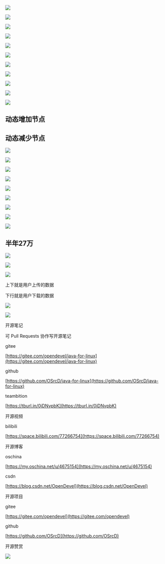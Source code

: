 

![](https://tcs.teambition.net/storage/31215f1c22b3e514264132bb4e3182ce9257?Signature=eyJhbGciOiJIUzI1NiIsInR5cCI6IkpXVCJ9.eyJBcHBJRCI6IjU5Mzc3MGZmODM5NjMyMDAyZTAzNThmMSIsIl9hcHBJZCI6IjU5Mzc3MGZmODM5NjMyMDAyZTAzNThmMSIsIl9vcmdhbml6YXRpb25JZCI6IiIsImV4cCI6MTYxMDg5NTE4MCwiaWF0IjoxNjEwMjkwMzgwLCJyZXNvdXJjZSI6Ii9zdG9yYWdlLzMxMjE1ZjFjMjJiM2U1MTQyNjQxMzJiYjRlMzE4MmNlOTI1NyJ9.F4foki0vgkfWfF1hb2MSJ5WPkOK6vBSFtgVRmXpVXGc&download=image.png "")

![](https://tcs.teambition.net/storage/3121f20c92ef586ae10084b8b6d84b86ef65?Signature=eyJhbGciOiJIUzI1NiIsInR5cCI6IkpXVCJ9.eyJBcHBJRCI6IjU5Mzc3MGZmODM5NjMyMDAyZTAzNThmMSIsIl9hcHBJZCI6IjU5Mzc3MGZmODM5NjMyMDAyZTAzNThmMSIsIl9vcmdhbml6YXRpb25JZCI6IiIsImV4cCI6MTYxMDg5NTE4MCwiaWF0IjoxNjEwMjkwMzgwLCJyZXNvdXJjZSI6Ii9zdG9yYWdlLzMxMjFmMjBjOTJlZjU4NmFlMTAwODRiOGI2ZDg0Yjg2ZWY2NSJ9.MYGva6V_dr242KabkS65xh741SATVM4-XjLCq6WRfm8&download=image.png "")

![](https://tcs.teambition.net/storage/3121d63e6e4fbcf8bdd6f7a93af309c4032a?Signature=eyJhbGciOiJIUzI1NiIsInR5cCI6IkpXVCJ9.eyJBcHBJRCI6IjU5Mzc3MGZmODM5NjMyMDAyZTAzNThmMSIsIl9hcHBJZCI6IjU5Mzc3MGZmODM5NjMyMDAyZTAzNThmMSIsIl9vcmdhbml6YXRpb25JZCI6IiIsImV4cCI6MTYxMDg5NTE4MCwiaWF0IjoxNjEwMjkwMzgwLCJyZXNvdXJjZSI6Ii9zdG9yYWdlLzMxMjFkNjNlNmU0ZmJjZjhiZGQ2ZjdhOTNhZjMwOWM0MDMyYSJ9.x8O7BoOJGA9K_29axIm4vnt2dayJHoMPr5ZMaabcV24&download=image.png "")

![](https://tcs.teambition.net/storage/3121636b604e1e6556d0d0f1df9a22dccf5d?Signature=eyJhbGciOiJIUzI1NiIsInR5cCI6IkpXVCJ9.eyJBcHBJRCI6IjU5Mzc3MGZmODM5NjMyMDAyZTAzNThmMSIsIl9hcHBJZCI6IjU5Mzc3MGZmODM5NjMyMDAyZTAzNThmMSIsIl9vcmdhbml6YXRpb25JZCI6IiIsImV4cCI6MTYxMDg5NTE4MCwiaWF0IjoxNjEwMjkwMzgwLCJyZXNvdXJjZSI6Ii9zdG9yYWdlLzMxMjE2MzZiNjA0ZTFlNjU1NmQwZDBmMWRmOWEyMmRjY2Y1ZCJ9.kPsFi5XDxl-g3UWlX4AYpll9U_B2j2Ttm03G3Kqr6Sk&download=image.png "")

![](https://tcs.teambition.net/storage/31217bae99509daec432fe05010aeb6e79d0?Signature=eyJhbGciOiJIUzI1NiIsInR5cCI6IkpXVCJ9.eyJBcHBJRCI6IjU5Mzc3MGZmODM5NjMyMDAyZTAzNThmMSIsIl9hcHBJZCI6IjU5Mzc3MGZmODM5NjMyMDAyZTAzNThmMSIsIl9vcmdhbml6YXRpb25JZCI6IiIsImV4cCI6MTYxMDg5NTE4MCwiaWF0IjoxNjEwMjkwMzgwLCJyZXNvdXJjZSI6Ii9zdG9yYWdlLzMxMjE3YmFlOTk1MDlkYWVjNDMyZmUwNTAxMGFlYjZlNzlkMCJ9._J0nXiLkso5Maqo4zvVVG8Fj8mbF7LFSwQOHuu3Yem8&download=image.png "")

![](https://tcs.teambition.net/storage/312181211263fab5c15fb3264868d83a1fb0?Signature=eyJhbGciOiJIUzI1NiIsInR5cCI6IkpXVCJ9.eyJBcHBJRCI6IjU5Mzc3MGZmODM5NjMyMDAyZTAzNThmMSIsIl9hcHBJZCI6IjU5Mzc3MGZmODM5NjMyMDAyZTAzNThmMSIsIl9vcmdhbml6YXRpb25JZCI6IiIsImV4cCI6MTYxMDg5NTE4MCwiaWF0IjoxNjEwMjkwMzgwLCJyZXNvdXJjZSI6Ii9zdG9yYWdlLzMxMjE4MTIxMTI2M2ZhYjVjMTVmYjMyNjQ4NjhkODNhMWZiMCJ9.OWn2DmDZNRe1b5HbHdX2ngYhT8UGSS8-vjrpgCuKOyI&download=image.png "")

![](https://tcs.teambition.net/storage/3121a92acc1f905a123a7319cc6bea55483f?Signature=eyJhbGciOiJIUzI1NiIsInR5cCI6IkpXVCJ9.eyJBcHBJRCI6IjU5Mzc3MGZmODM5NjMyMDAyZTAzNThmMSIsIl9hcHBJZCI6IjU5Mzc3MGZmODM5NjMyMDAyZTAzNThmMSIsIl9vcmdhbml6YXRpb25JZCI6IiIsImV4cCI6MTYxMDg5NTE4MCwiaWF0IjoxNjEwMjkwMzgwLCJyZXNvdXJjZSI6Ii9zdG9yYWdlLzMxMjFhOTJhY2MxZjkwNWExMjNhNzMxOWNjNmJlYTU1NDgzZiJ9.3Ez6Qrsdj7oqeqIYhie3LUoEXQtHHTB5dPMmpLgm3P8&download=image.png "")

![](https://tcs.teambition.net/storage/3121e173854e303f589b02122c96e138809f?Signature=eyJhbGciOiJIUzI1NiIsInR5cCI6IkpXVCJ9.eyJBcHBJRCI6IjU5Mzc3MGZmODM5NjMyMDAyZTAzNThmMSIsIl9hcHBJZCI6IjU5Mzc3MGZmODM5NjMyMDAyZTAzNThmMSIsIl9vcmdhbml6YXRpb25JZCI6IiIsImV4cCI6MTYxMDg5NTE4MCwiaWF0IjoxNjEwMjkwMzgwLCJyZXNvdXJjZSI6Ii9zdG9yYWdlLzMxMjFlMTczODU0ZTMwM2Y1ODliMDIxMjJjOTZlMTM4ODA5ZiJ9.A9NYk6pifOrH8hNJ-TjcPLgrYDu6weo1_PSIylLRObw&download=image.png "")

![](https://tcs.teambition.net/storage/31214953e1a294b81c9b5b3e22867b68594d?Signature=eyJhbGciOiJIUzI1NiIsInR5cCI6IkpXVCJ9.eyJBcHBJRCI6IjU5Mzc3MGZmODM5NjMyMDAyZTAzNThmMSIsIl9hcHBJZCI6IjU5Mzc3MGZmODM5NjMyMDAyZTAzNThmMSIsIl9vcmdhbml6YXRpb25JZCI6IiIsImV4cCI6MTYxMDg5NTE4MCwiaWF0IjoxNjEwMjkwMzgwLCJyZXNvdXJjZSI6Ii9zdG9yYWdlLzMxMjE0OTUzZTFhMjk0YjgxYzliNWIzZTIyODY3YjY4NTk0ZCJ9.AaPkLeMRoOjrxjvFAi3QgZs_45wGqBkM1kD62cBPbXg&download=image.png "")

![](https://tcs.teambition.net/storage/31213086cc0492f5f37acdc2ec42dd5f7bce?Signature=eyJhbGciOiJIUzI1NiIsInR5cCI6IkpXVCJ9.eyJBcHBJRCI6IjU5Mzc3MGZmODM5NjMyMDAyZTAzNThmMSIsIl9hcHBJZCI6IjU5Mzc3MGZmODM5NjMyMDAyZTAzNThmMSIsIl9vcmdhbml6YXRpb25JZCI6IiIsImV4cCI6MTYxMDg5NTE4MCwiaWF0IjoxNjEwMjkwMzgwLCJyZXNvdXJjZSI6Ii9zdG9yYWdlLzMxMjEzMDg2Y2MwNDkyZjVmMzdhY2RjMmVjNDJkZDVmN2JjZSJ9.L5WPyO96tW1UgsxhEWwcBlZyjOTaBLeGmc07yQ7VLOE&download=image.png "")

![](https://tcs.teambition.net/storage/3121d7a6ef34c958b0edf1e9ff8788f5a8f1?Signature=eyJhbGciOiJIUzI1NiIsInR5cCI6IkpXVCJ9.eyJBcHBJRCI6IjU5Mzc3MGZmODM5NjMyMDAyZTAzNThmMSIsIl9hcHBJZCI6IjU5Mzc3MGZmODM5NjMyMDAyZTAzNThmMSIsIl9vcmdhbml6YXRpb25JZCI6IiIsImV4cCI6MTYxMDg5NTE4MCwiaWF0IjoxNjEwMjkwMzgwLCJyZXNvdXJjZSI6Ii9zdG9yYWdlLzMxMjFkN2E2ZWYzNGM5NThiMGVkZjFlOWZmODc4OGY1YThmMSJ9.c5zGYTeuz8S5f4m-3AA7euAAb0M_x27A7nnGEyguSX4&download=image.png "")

## 动态增加节点

##  动态减少节点

![](https://tcs.teambition.net/storage/3121a3008a23c37658e3e3d92f42eed58173?Signature=eyJhbGciOiJIUzI1NiIsInR5cCI6IkpXVCJ9.eyJBcHBJRCI6IjU5Mzc3MGZmODM5NjMyMDAyZTAzNThmMSIsIl9hcHBJZCI6IjU5Mzc3MGZmODM5NjMyMDAyZTAzNThmMSIsIl9vcmdhbml6YXRpb25JZCI6IiIsImV4cCI6MTYxMDg5NTE4MCwiaWF0IjoxNjEwMjkwMzgwLCJyZXNvdXJjZSI6Ii9zdG9yYWdlLzMxMjFhMzAwOGEyM2MzNzY1OGUzZTNkOTJmNDJlZWQ1ODE3MyJ9.ClnTsklPEzLaMqnNFhGPxDlbwqtZNmVHdnkh_Ln1b9E&download=image.png "")

![](https://tcs.teambition.net/storage/3121a80bd9ae44e42b0d1d82802830a4f140?Signature=eyJhbGciOiJIUzI1NiIsInR5cCI6IkpXVCJ9.eyJBcHBJRCI6IjU5Mzc3MGZmODM5NjMyMDAyZTAzNThmMSIsIl9hcHBJZCI6IjU5Mzc3MGZmODM5NjMyMDAyZTAzNThmMSIsIl9vcmdhbml6YXRpb25JZCI6IiIsImV4cCI6MTYxMDg5NTE4MCwiaWF0IjoxNjEwMjkwMzgwLCJyZXNvdXJjZSI6Ii9zdG9yYWdlLzMxMjFhODBiZDlhZTQ0ZTQyYjBkMWQ4MjgwMjgzMGE0ZjE0MCJ9.0TutYNMhezfwZnbFVXgJCSgDfBeYSR0qxsHuzitcdCQ&download=image.png "")

![](https://tcs.teambition.net/storage/3121f9a50546dbaaeb08778cd73864ab56b1?Signature=eyJhbGciOiJIUzI1NiIsInR5cCI6IkpXVCJ9.eyJBcHBJRCI6IjU5Mzc3MGZmODM5NjMyMDAyZTAzNThmMSIsIl9hcHBJZCI6IjU5Mzc3MGZmODM5NjMyMDAyZTAzNThmMSIsIl9vcmdhbml6YXRpb25JZCI6IiIsImV4cCI6MTYxMDg5NTE4MCwiaWF0IjoxNjEwMjkwMzgwLCJyZXNvdXJjZSI6Ii9zdG9yYWdlLzMxMjFmOWE1MDU0NmRiYWFlYjA4Nzc4Y2Q3Mzg2NGFiNTZiMSJ9.u8aT4dtWSu9DNOIDeSfEiwVscHeSAZIVcKj7GUDwvoI&download=image.png "")

![](https://tcs.teambition.net/storage/3121000ecc3b61c6294cf17846a6364aca19?Signature=eyJhbGciOiJIUzI1NiIsInR5cCI6IkpXVCJ9.eyJBcHBJRCI6IjU5Mzc3MGZmODM5NjMyMDAyZTAzNThmMSIsIl9hcHBJZCI6IjU5Mzc3MGZmODM5NjMyMDAyZTAzNThmMSIsIl9vcmdhbml6YXRpb25JZCI6IiIsImV4cCI6MTYxMDg5NTE4MCwiaWF0IjoxNjEwMjkwMzgwLCJyZXNvdXJjZSI6Ii9zdG9yYWdlLzMxMjEwMDBlY2MzYjYxYzYyOTRjZjE3ODQ2YTYzNjRhY2ExOSJ9.UGQCizPnBDXe-8pUo3raCtdUG3LvYFkc9IHo-lDBx4M&download=image.png "")

![](https://tcs.teambition.net/storage/3121f697c1a31fdd38a83fe36d47eaf1f1bc?Signature=eyJhbGciOiJIUzI1NiIsInR5cCI6IkpXVCJ9.eyJBcHBJRCI6IjU5Mzc3MGZmODM5NjMyMDAyZTAzNThmMSIsIl9hcHBJZCI6IjU5Mzc3MGZmODM5NjMyMDAyZTAzNThmMSIsIl9vcmdhbml6YXRpb25JZCI6IiIsImV4cCI6MTYxMDg5NTE4MCwiaWF0IjoxNjEwMjkwMzgwLCJyZXNvdXJjZSI6Ii9zdG9yYWdlLzMxMjFmNjk3YzFhMzFmZGQzOGE4M2ZlMzZkNDdlYWYxZjFiYyJ9.msUWVX_jUexHCg9ipTvSofrvWOnkrSrzTGGozfIisTs&download=image.png "")

![](https://tcs.teambition.net/storage/312127c9f77a7d217e8d81b63019459015c5?Signature=eyJhbGciOiJIUzI1NiIsInR5cCI6IkpXVCJ9.eyJBcHBJRCI6IjU5Mzc3MGZmODM5NjMyMDAyZTAzNThmMSIsIl9hcHBJZCI6IjU5Mzc3MGZmODM5NjMyMDAyZTAzNThmMSIsIl9vcmdhbml6YXRpb25JZCI6IiIsImV4cCI6MTYxMDg5NTE4MCwiaWF0IjoxNjEwMjkwMzgwLCJyZXNvdXJjZSI6Ii9zdG9yYWdlLzMxMjEyN2M5Zjc3YTdkMjE3ZThkODFiNjMwMTk0NTkwMTVjNSJ9.GOkZSqRofPEOzj9sr9Pk3ANluIvhxTUDS3p7it5IEUY&download=image.png "")

![](https://tcs.teambition.net/storage/31212ff91fcb6bdaae771a3d438a6ea2a29e?Signature=eyJhbGciOiJIUzI1NiIsInR5cCI6IkpXVCJ9.eyJBcHBJRCI6IjU5Mzc3MGZmODM5NjMyMDAyZTAzNThmMSIsIl9hcHBJZCI6IjU5Mzc3MGZmODM5NjMyMDAyZTAzNThmMSIsIl9vcmdhbml6YXRpb25JZCI6IiIsImV4cCI6MTYxMDg5NTE4MCwiaWF0IjoxNjEwMjkwMzgwLCJyZXNvdXJjZSI6Ii9zdG9yYWdlLzMxMjEyZmY5MWZjYjZiZGFhZTc3MWEzZDQzOGE2ZWEyYTI5ZSJ9.gX-jda_nqE6KXcOD5SrIhUozduiTuBAa5b1t8PswCQ0&download=image.png "")

![](https://tcs.teambition.net/storage/312121517e498712fb10952203dcfc102037?Signature=eyJhbGciOiJIUzI1NiIsInR5cCI6IkpXVCJ9.eyJBcHBJRCI6IjU5Mzc3MGZmODM5NjMyMDAyZTAzNThmMSIsIl9hcHBJZCI6IjU5Mzc3MGZmODM5NjMyMDAyZTAzNThmMSIsIl9vcmdhbml6YXRpb25JZCI6IiIsImV4cCI6MTYxMDg5NTE4MCwiaWF0IjoxNjEwMjkwMzgwLCJyZXNvdXJjZSI6Ii9zdG9yYWdlLzMxMjEyMTUxN2U0OTg3MTJmYjEwOTUyMjAzZGNmYzEwMjAzNyJ9.BOJcTUwnu0uQtC7aUyzCH8qOo1GEfeCRBhbIUAIs66I&download=image.png "")

![](https://tcs.teambition.net/storage/3121a81a771aad00e6de5a80425d939b739e?Signature=eyJhbGciOiJIUzI1NiIsInR5cCI6IkpXVCJ9.eyJBcHBJRCI6IjU5Mzc3MGZmODM5NjMyMDAyZTAzNThmMSIsIl9hcHBJZCI6IjU5Mzc3MGZmODM5NjMyMDAyZTAzNThmMSIsIl9vcmdhbml6YXRpb25JZCI6IiIsImV4cCI6MTYxMDg5NTE4MCwiaWF0IjoxNjEwMjkwMzgwLCJyZXNvdXJjZSI6Ii9zdG9yYWdlLzMxMjFhODFhNzcxYWFkMDBlNmRlNWE4MDQyNWQ5MzliNzM5ZSJ9.zBWJbgppT9g4EuRV00DAoAWbslFNy2Cauk7rumTj-9E&download=image.png "")

## 半年27万

![](https://tcs.teambition.net/storage/31216ba044742ffd24bd3a42ee6516934541?Signature=eyJhbGciOiJIUzI1NiIsInR5cCI6IkpXVCJ9.eyJBcHBJRCI6IjU5Mzc3MGZmODM5NjMyMDAyZTAzNThmMSIsIl9hcHBJZCI6IjU5Mzc3MGZmODM5NjMyMDAyZTAzNThmMSIsIl9vcmdhbml6YXRpb25JZCI6IiIsImV4cCI6MTYxMDg5NTE4MCwiaWF0IjoxNjEwMjkwMzgwLCJyZXNvdXJjZSI6Ii9zdG9yYWdlLzMxMjE2YmEwNDQ3NDJmZmQyNGJkM2E0MmVlNjUxNjkzNDU0MSJ9.eSEuRenR9bZVOfZgsp5MGVhaioms496m_zzTJiCK4ow&download=image.png "")

![](https://tcs.teambition.net/storage/3121c457268fc62bfeb2577e3807e907265d?Signature=eyJhbGciOiJIUzI1NiIsInR5cCI6IkpXVCJ9.eyJBcHBJRCI6IjU5Mzc3MGZmODM5NjMyMDAyZTAzNThmMSIsIl9hcHBJZCI6IjU5Mzc3MGZmODM5NjMyMDAyZTAzNThmMSIsIl9vcmdhbml6YXRpb25JZCI6IiIsImV4cCI6MTYxMDg5NTE4MCwiaWF0IjoxNjEwMjkwMzgwLCJyZXNvdXJjZSI6Ii9zdG9yYWdlLzMxMjFjNDU3MjY4ZmM2MmJmZWIyNTc3ZTM4MDdlOTA3MjY1ZCJ9.ursZRuv_TM_cEv6AW5SOLiZaTX3VOqlTO4BWVx_31Mg&download=image.png "")

![](https://tcs.teambition.net/storage/312145b9f199b49dc530c4ecc8f429f66518?Signature=eyJhbGciOiJIUzI1NiIsInR5cCI6IkpXVCJ9.eyJBcHBJRCI6IjU5Mzc3MGZmODM5NjMyMDAyZTAzNThmMSIsIl9hcHBJZCI6IjU5Mzc3MGZmODM5NjMyMDAyZTAzNThmMSIsIl9vcmdhbml6YXRpb25JZCI6IiIsImV4cCI6MTYxMDg5NTE4MCwiaWF0IjoxNjEwMjkwMzgwLCJyZXNvdXJjZSI6Ii9zdG9yYWdlLzMxMjE0NWI5ZjE5OWI0OWRjNTMwYzRlY2M4ZjQyOWY2NjUxOCJ9.XxL5e7UsAFyePF1cj6-6BgWp7Of83aln68saqU4NNiM&download=image.png "")

上下就是用户上传的数据

下行就是用户下载的数据

![](https://tcs.teambition.net/storage/3121603eeba10edae7e309d102f12133edc4?Signature=eyJhbGciOiJIUzI1NiIsInR5cCI6IkpXVCJ9.eyJBcHBJRCI6IjU5Mzc3MGZmODM5NjMyMDAyZTAzNThmMSIsIl9hcHBJZCI6IjU5Mzc3MGZmODM5NjMyMDAyZTAzNThmMSIsIl9vcmdhbml6YXRpb25JZCI6IiIsImV4cCI6MTYxMDg5NTE4MCwiaWF0IjoxNjEwMjkwMzgwLCJyZXNvdXJjZSI6Ii9zdG9yYWdlLzMxMjE2MDNlZWJhMTBlZGFlN2UzMDlkMTAyZjEyMTMzZWRjNCJ9.P9HyYZhl5XQPuLK7-nimF_oWXUZEaIrj24GC9V-usYA&download=image.png "")

![](https://tcs.teambition.net/storage/3121fe410617b771bda729294cec9e031c8b?Signature=eyJhbGciOiJIUzI1NiIsInR5cCI6IkpXVCJ9.eyJBcHBJRCI6IjU5Mzc3MGZmODM5NjMyMDAyZTAzNThmMSIsIl9hcHBJZCI6IjU5Mzc3MGZmODM5NjMyMDAyZTAzNThmMSIsIl9vcmdhbml6YXRpb25JZCI6IiIsImV4cCI6MTYxMDg5NTE4MCwiaWF0IjoxNjEwMjkwMzgwLCJyZXNvdXJjZSI6Ii9zdG9yYWdlLzMxMjFmZTQxMDYxN2I3NzFiZGE3MjkyOTRjZWM5ZTAzMWM4YiJ9.9cfUjqQ9OUkDBEeigzM0kwErpHiDP-ty1eWw1o8_wMo&download=image.png "")





开源笔记

可 Pull Requests 协作写开源笔记

gitee

[https://gitee.com/opendevel/java-for-linux](https://gitee.com/opendevel/java-for-linux)

github

[https://github.com/OSrcD/java-for-linux](https://github.com/OSrcD/java-for-linux)

teambition

[https://tburl.in/0jDNvpbK](https://tburl.in/0jDNvpbK)

开源视频

bilibili

[https://space.bilibili.com/77266754](https://space.bilibili.com/77266754)

开源博客

oschina

[https://my.oschina.net/u/4675154](https://my.oschina.net/u/4675154)

csdn

[https://blog.csdn.net/OpenDevel](https://blog.csdn.net/OpenDevel)

开源项目

gitee

[https://gitee.com/opendevel](https://gitee.com/opendevel)

github

[https://github.com/OSrcD](https://github.com/OSrcD)

开源赞赏

![](https://tcs.teambition.net/storage/3121aed56e96d914e1046f3b498b493ce232?Signature=eyJhbGciOiJIUzI1NiIsInR5cCI6IkpXVCJ9.eyJBcHBJRCI6IjU5Mzc3MGZmODM5NjMyMDAyZTAzNThmMSIsIl9hcHBJZCI6IjU5Mzc3MGZmODM5NjMyMDAyZTAzNThmMSIsIl9vcmdhbml6YXRpb25JZCI6IiIsImV4cCI6MTYxMDg5NTE4MCwiaWF0IjoxNjEwMjkwMzgwLCJyZXNvdXJjZSI6Ii9zdG9yYWdlLzMxMjFhZWQ1NmU5NmQ5MTRlMTA0NmYzYjQ5OGI0OTNjZTIzMiJ9.CDZUaq7szmVY5OchY-5WOjMaq46LZficxz3aaaHU8ck&download=image.png "")

